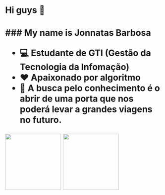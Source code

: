 <h1>Hi guys 👋<h1/>
### My name is Jonnatas Barbosa

- 💻 Estudante de GTI (Gestão da Tecnologia da Infomação)
- ❤️ Apaixonado por algoritmo
- 💬 A busca pelo conhecimento é o abrir de uma porta que nos poderá levar a grandes viagens no futuro.

<div> 
<img height="180em" src="https://github-readme-stats.vercel.app/api?username=Jonnatas-Barbosa&show_icons=true&include_all_commits=true&count_private=true">
<img height="180em" src="https://github-readme-stats.vercel.app/api/top-langs/?username=Jonnatas-Barbosa&hide=TeX&layout=compact">
<div/>

<!--
**Jonnatas-Barbosa/Jonnatas-Barbosa** is a ✨ _special_ ✨ repository because its `README.md` (this file) appears on your GitHub profile.

Here are some ideas to get you started:

- 🔭 I’m currently working on ...
- 🌱 I’m currently learning ...
- 👯 I’m looking to collaborate on ...
- 🤔 I’m looking for help with ...
- 💬 Ask me about ...
- 📫 How to reach me: ...
- 😄 Pronouns: ...
- ⚡ Fun fact: ...
-->
